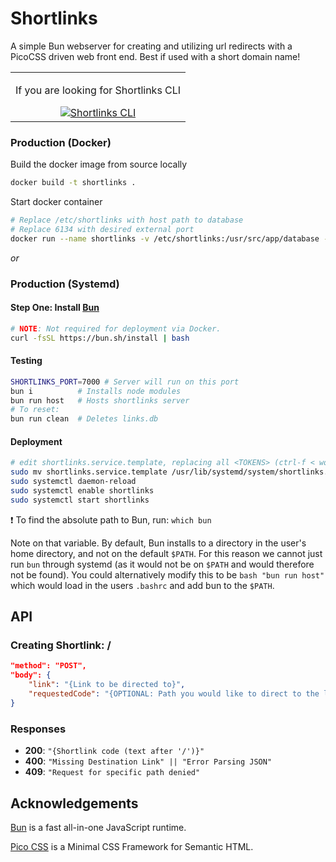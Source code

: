 # Shortlinks

A simple Bun webserver for creating and utilizing url redirects with a PicoCSS driven web front end. Best if used with a short domain name!

<p align="center">
  <table align="center"><tbody><td align="center">
    <p align="center">If you are looking for Shortlinks CLI</p> 
    <a href="https://github.com/VVill-ga/shortlinks-cli">
      <img alt="Shortlinks CLI" src="https://img.shields.io/badge/Click%20Here-blue?style=for-the-badge">
    </a>
  </td></tbody></table>
</p>

### Production (Docker)
Build the docker image from source locally
```bash
docker build -t shortlinks .
```

Start docker container
```bash
# Replace /etc/shortlinks with host path to database
# Replace 6134 with desired external port
docker run --name shortlinks -v /etc/shortlinks:/usr/src/app/database -p 6134:80 -d shortlinks
```

*or*

### Production (Systemd)
#### Step One: Install [Bun](https://bun.sh)

```bash
# NOTE: Not required for deployment via Docker.
curl -fsSL https://bun.sh/install | bash
```

#### Testing
```bash
SHORTLINKS_PORT=7000 # Server will run on this port
bun i          # Installs node modules
bun run host   # Hosts shortlinks server
# To reset:
bun run clean  # Deletes links.db
```

#### Deployment
```bash
# edit shortlinks.service.template, replacing all <TOKENS> (ctrl-f < works well)
sudo mv shortlinks.service.template /usr/lib/systemd/system/shortlinks.service
sudo systemctl daemon-reload
sudo systemctl enable shortlinks
sudo systemctl start shortlinks
```

:exclamation: To find the absolute path to Bun, run: `which bun`

Note on that variable. By default, Bun installs to a directory in the user's
home directory, and not on the default `$PATH`. For this reason we cannot just
run `bun` through systemd (as it would not be on `$PATH` and would therefore 
not be found). You could alternatively modify this to be `bash "bun run host"`
which would load in the users `.bashrc` and add bun to the `$PATH`.

## API

### Creating Shortlink: /
```json
"method": "POST",
"body": {
    "link": "{Link to be directed to}",
    "requestedCode": "{OPTIONAL: Path you would like to direct to the link}"
}
```

### Responses
- **200**: `"{Shortlink code (text after '/')}"`
- **400**: `"Missing Destination Link" || "Error Parsing JSON"`
- **409**: `"Request for specific path denied"`

## Acknowledgements

[Bun](https://bun.sh) is a fast all-in-one JavaScript runtime.

[Pico CSS](https://picocss.com) is a Minimal CSS Framework for Semantic HTML.
